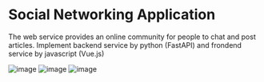 # Social Networking Application

The web service provides an online community for people to chat and post articles.
Implement backend service by python (FastAPI) and frondend service by javascript (Vue.js) 

![image](https://github.com/Chiyu1in/Social-Networking-Application/assets/96161331/992290e9-14eb-496d-845b-de3112d033ec)
![image](https://github.com/Chiyu1in/Social-Networking-Application/assets/96161331/8e36d665-090a-4c36-81bd-42b22da312d5)
![image](https://github.com/Chiyu1in/Social-Networking-Application/assets/96161331/b58ac87f-9d7a-455c-974f-5f1fa2146a24)

